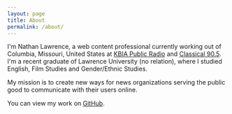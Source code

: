 ```yaml
---
layout: page
title: About
permalink: /about/
---
```


I'm Nathan Lawrence, a web content professional currently working out of Columbia, Missouri, United States at [KBIA Public Radio](http://www.kbia.org) and [Classical 90.5](http://www.kmuc.org). I'm a recent graduate of Lawrence University (no relation), where I studied English, Film Studies and Gender/Ethnic Studies.

My mission is to create new ways for news organizations serving the public good to communicate with their users online.

You can view my work on [GitHub](https://www.github.com/nathanlawrence).